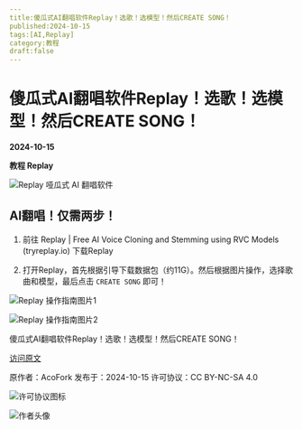 ```yaml
---
title:傻瓜式AI翻唱软件Replay！选歌！选模型！然后CREATE SONG！
published:2024-10-15
tags:[AI,Replay]
category:教程
draft:false
---
```


# 傻瓜式AI翻唱软件Replay！选歌！选模型！然后CREATE SONG！

**2024-10-15**

**教程 Replay**

![Replay 哑瓜式 AI 翻唱软件](https://pub-d433ca7edaa74994b3d7c40a7fd7d9ac.r2.dev/fuwari-blog/img/e3b7630170caac0dc92e9f62d510c1a8.webp)

## AI翻唱！仅需两步！

1. 前往 Replay \| Free AI Voice Cloning and Stemming using RVC Models (tryreplay.io) 下载Replay

2. 打开Replay，首先根据引导下载数据包（约11G）。然后根据图片操作，选择歌曲和模型，最后点击 `CREATE SONG` 即可！

![Replay 操作指南图片1](https://pub-d433ca7edaa74994b3d7c40a7fd7d9ac.r2.dev/fuwari-blog/img/59f2cc973405b81324f0472f53309ff6efa682ace.webp)

![Replay 操作指南图片2](https://pub-d433ca7edaa74994b3d7c40a7fd7d9ac.r2.dev/fuwari-blog/img/2024-10-15-16-40-07-image.webp)

傻瓜式AI翻唱软件Replay！选歌！选模型！然后CREATE SONG！

[访问原文](https://afo.im/posts/replay/)

原作者：AcoFork 发布于：2024-10-15 许可协议：CC BY-NC-SA 4.0

![许可协议图标](https://pub-d433ca7edaa74994b3d7c40a7fd7d9ac.r2.dev/assets/xinghui.avif)

![作者头像](https://q2.qlogo.cn/headimg_dl?dst_uin=2726730791&spec=5)
